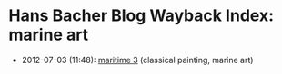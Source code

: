 # Hans Bacher Blog Wayback Index: marine art

* 2012-07-03 (11:48): [maritime 3](https://web.archive.org/web/https://one1more2time3.wordpress.com/2012/07/03/maritime-3/) (classical painting, marine art)